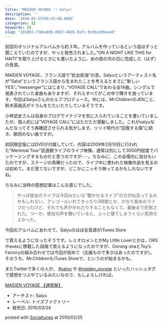 ```yaml
---
title: 'MAIDEN VOYAGE :: Salyu'
description: ''
date: '2010-03-25T09:43:08.000Z'
categories: []
keywords: []
slug: "201003-730ba8db-06b7-4bd5-8afc-9c66a396eae6"
---
```

前回のオリジナルアルバムから約３年。アルバムを作っているという話はずっと聞こえていたのですが、やっと発売されました。”ON A NIGHT LIKE THIS for HAITI”を取り上げるときにも書いたように、あの夜の次の日に完成した（はず）の音源。

MAIDEN VOYAGE、フランス語で”処女航海”の意。Salyuというアーティスト名が”Salut”というフランス語から生まれたことを考えるとまさに”新しいYES”。”messenger”にはじまり、”VOYAGE CALL”でおわる全14曲。シングルで発表されていた楽曲もありますが、それらすべてがこの中で輝きを放っています。今回はSalyuさんのセルフプロデュース。中には、Mr.ChildrenのJENこと、鈴木英哉氏がドラムをたたいたりしているそうです。

小林武史さんは自身のブログでイナヅマを気に入られていることを書いていましたが、個人的には”VOYAGE CALL”にはただただ感動しました。これがsalyuなんだなってそう再確認させられる気がします。リリイ時代の”回復する傷”に続き、歌詞のない曲ですが。

初回限定版にはDVDが付属していて、内容は2009年2月10日に行われた”Merkmal Tour”武道館ライブのライブ映像。通常は別にして3000円程度でパッケージングするものだと思うのですが･･･。ちなみに、この会場内に自分もいたのですが、ステージの真横だったので、ライブ中に使われた映像作品を見るのは初めて。まだ見てないですが、どこかにこっそり映ってるかもしれないですね。

ちなみに当時の感想記事はこんな感じでした。

> やっぱ彼女のライブは今回みたいな”聴かせるライブ”の方が似合ってるのかもしれない。アンコールいれてきっちり3時間とか、かなり長めのライブだったけど、それでも声がかれたりすることもなくて、最後まで圧倒された。つーか、彼女の声を聴いていると、ふっと寝てしまうくらい気持ちよかった。

今回のアルバムにあわせて、Salyuのほぼ全音源がiTunes Store

で買えるようになったそうです。レミオロメンとかMy Little Loverとかは、ORSやavexに移籍した段階で買えるようになったのですが、Oorong-shaとToy’s Factoryの組み合わせでは今回が初めて（企画もので多少はあったのですが）。そのうち、Mr.ChildrenもiTunes Storeで、というのが始まるかも。

またTwitterで多くの人が、 [#salyu](http://twitter.com/#search?q=%23salyu) や [#maiden\_voyage](http://twitter.com/#search?q=%23maiden_voyage) といったハッシュタグで感想をつぶやているみたいなので、もしよろしければ。

[MAIDEN VOYAGE 【通常盤】](http://www.amazon.co.jp/exec/obidos/ASIN/B0031WUWY8/qli-22/ref=nosim "MAIDEN VOYAGE 【通常盤】")

*   アーチスト: Salyu
*   レーベル: トイズファクトリー
*   発売日: 2010/03/24

posted with [Socialtunes](http://socialtunes.net) at 2010/03/25